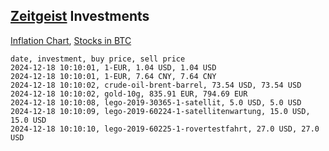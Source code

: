 ## [Zeitgeist](index.html) Investments

[Inflation Chart](https://inflationchart.com),
[Stocks in BTC](https://stonksinbtc.xyz/)

```
date, investment, buy price, sell price
2024-12-18 10:10:01, 1-EUR, 1.04 USD, 1.04 USD
2024-12-18 10:10:01, 1-EUR, 7.64 CNY, 7.64 CNY
2024-12-18 10:10:02, crude-oil-brent-barrel, 73.54 USD, 73.54 USD
2024-12-18 10:10:02, gold-10g, 835.91 EUR, 794.69 EUR
2024-12-18 10:10:08, lego-2019-30365-1-satellit, 5.0 USD, 5.0 USD
2024-12-18 10:10:09, lego-2019-60224-1-satellitenwartung, 15.0 USD, 15.0 USD
2024-12-18 10:10:10, lego-2019-60225-1-rovertestfahrt, 27.0 USD, 27.0 USD
```
